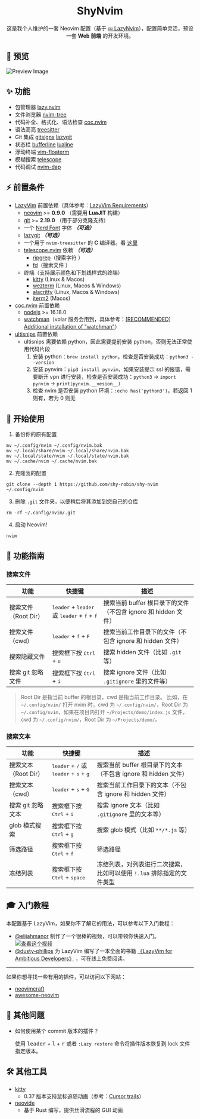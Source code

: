 <h1 align="center">ShyNvim</h1>

<p align="center">
这是我个人维护的一套 Neovim 配置（基于  <a href="https://github.com/LazyVim">💤 LazyNvim</a>），配置简单灵活，预设一套 <b>Web 前端</b> 的开发环境。
</p>

## 🌟 预览

![Preview Image](https://s2.loli.net/2024/12/05/sUzNPo2hX8CyeR7.png)

## ✨ 功能

- 包管理器 [lazy.nvim](https://github.com/folke/lazy.nvim)
- 文件浏览器 [nvim-tree](https://github.com/nvim-tree/nvim-tree.lua)
- 代码补全、格式化、语法检查 [coc.nvim](https://github.com/neoclide/coc.nvim)
- 语法高亮 [treesitter](https://github.com/nvim-treesitter/nvim-treesitter)
- Git 集成 [gitsigns](https://github.com/lewis6991/gitsigns.nvim) [lazygit](https://github.com/jesseduffield/lazygit)
- 状态栏 [bufferline](https://github.com/akinsho/bufferline.nvim) [lualine](https://github.com/nvim-lualine/lualine.nvim)
- 浮动终端 [vim-floaterm](https://github.com/voldikss/vim-floaterm)
- 模糊搜索 [telescope](https://github.com/nvim-telescope/telescope.nvim)
- 代码调试 [nvim-dap](https://github.com/mfussenegger/nvim-dap)

## ⚡️ 前置条件

- [LazyVim](https://www.lazyvim.org/) 前置依赖（具体参考：[LazyVim Requirements](https://www.lazyvim.org/#%EF%B8%8F-requirements)）
  - [neovim](https://neovim.io/) >= **0.9.0** （需要用 **LuaJIT** 构建）
  - [git](https://git-scm.com/) >= **2.19.0** （用于部分克隆支持）
  - 一个 [Nerd Font](https://www.nerdfonts.com/) 字体 **_（可选）_**
  - [lazygit](https://github.com/jesseduffield/lazygit) **_（可选）_**
  - 一个用于 `nvim-treesitter` 的 **C** 编译器。看 [这里](https://github.com/nvim-treesitter/nvim-treesitter#requirements)
  - [telescope.nvim](https://github.com/nvim-telescope/telescope.nvim) 依赖 **_（可选）_**
    - [ripgrep](https://github.com/BurntSushi/ripgrep)（搜索字符 ）
    - [fd](https://github.com/sharkdp/fd)（搜索文件 ）
  - 终端（支持展示颜色和下划线样式的终端）
    - [kitty](https://github.com/kovidgoyal/kitty) (Linux & Macos)
    - [wezterm](https://github.com/wez/wezterm) (Linux, Macos & Windows)
    - [alacritty](https://github.com/alacritty/alacritty) (Linux, Macos & Windows)
    - [iterm2](https://iterm2.com/) (Macos)
- [coc.nvim](https://github.com/neoclide/coc.nvim) 前置依赖
  - [nodejs](https://nodejs.org/en/download/) >= 16.18.0
  - [watchman](https://facebook.github.io/watchman/)（volar 服务会用到，具体参考：[[RECOMMENDED] Additional installation of "watchman"](https://github.com/yaegassy/coc-volar?tab=readme-ov-file#recommended-additional-installation-of-watchman)）
- [ultisnips](https://github.com/SirVer/ultisnips) 前置依赖
  - ultisnips 需要依赖 python，因此需要提前安装 python，否则无法正常使用代码片段
    1. 安装 python：`brew install python`，检查是否安装成功：`python3 --version`
    2. 安装 pynvim：`pip3 install pynvim`，如果安装提示 ssl 的报错，需要断开 vpn 进行安装，检查是否安装成功：`python3` -> `import pynvim` -> `print(pynvim.__vesion__)`
    3. 检查 nvim 是否安装 python 环境：`:echo has('python3')`，若返回 1 则有，若为 0 则无

## 🚀 开始使用

1. 备份你的原有配置

```shell
mv ~/.config/nvim ~/.config/nvim.bak
mv ~/.local/share/nvim ~/.local/share/nvim.bak
mv ~/.local/state/nvim ~/.local/state/nvim.bak
mv ~/.cache/nvim ~/.cache/nvim.bak
```

2. 克隆我的配置

```shell
git clone --depth 1 https://github.com/shy-robin/shy-nvim ~/.config/nvim
```

3. 删除 `.git` 文件夹，以便稍后将其添加到您自己的仓库

```shell
rm -rf ~/.config/nvim/.git
```

4. 启动 Neovim!

```shell
nvim
```

## 📄 功能指南

### 搜索文件

| 功能                 | 快捷键                                                                                   | 描述                                                           |
| -------------------- | ---------------------------------------------------------------------------------------- | -------------------------------------------------------------- |
| 搜索文件（Root Dir） | <kbd>leader</kbd> + <kbd>leader</kbd> 或 <kbd>leader</kbd> + <kbd>f</kbd> + <kbd>f</kbd> | 搜索当前 buffer 根目录下的文件（不包含 ignore 和 hidden 文件） |
| 搜索文件（cwd）      | <kbd>leader</kbd> + <kbd>f</kbd> + <kbd>F</kbd>                                          | 搜索当前工作目录下的文件（不包含 ignore 和 hidden 文件）       |
| 搜索隐藏文件         | 搜索框下按 <kbd>Ctrl</kbd> + <kbd>u</kbd>                                                | 搜索 hidden 文件（比如 `.git` 等）                             |
| 搜索 git 忽略文件    | 搜索框下按 <kbd>Ctrl</kbd> + <kbd>i</kbd>                                                | 搜索 ignore 文件（比如 `.gitignore` 里的文件等）               |

> Root Dir 是指当前 buffer 的根目录，cwd 是指当前工作目录。
> 比如，在 `~/.config/nvim/` 打开 nvim 时，cwd 为 `~/.config/nvim/`，Root Dir 为 `~/.config/nvim`，如果在项目内打开 `~/Projects/demo/index.js` 文件，
> cwd 为 `~/.config/nvim/`，Root Dir 为 `~/Projects/demo/`。

### 搜索文本

| 功能                 | 快捷键                                                                              | 描述                                                                  |
| -------------------- | ----------------------------------------------------------------------------------- | --------------------------------------------------------------------- |
| 搜索文本（Root Dir） | <kbd>leader</kbd> + <kbd>/</kbd> 或 <kbd>leader</kbd> + <kbd>s</kbd> + <kbd>g</kbd> | 搜索当前 buffer 根目录下的文本（不包含 ignore 和 hidden 文件）        |
| 搜索文本（cwd）      | <kbd>leader</kbd> + <kbd>s</kbd> + <kbd>G</kbd>                                     | 搜索当前工作目录下的文本（不包含 ignore 和 hidden 文件）              |
| 搜索 git 忽略文本    | 搜索框下按 <kbd>Ctrl</kbd> + <kbd>i</kbd>                                           | 搜索 ignore 文本（比如 `.gitignore` 里的文本等）                      |
| glob 模式搜索        | 搜索框下按 <kbd>Ctrl</kbd> + <kbd>g</kbd>                                           | 搜索 glob 模式（比如 `**/*.js` 等）                                   |
| 筛选路径             | 搜索框下按 <kbd>Ctrl</kbd> + <kbd>f</kbd>                                           | 筛选路径                                                              |
| 冻结列表             | 搜索框下按 <kbd>Ctrl</kbd> + <kbd>space</kbd>                                       | 冻结列表，对列表进行二次搜索，比如可以使用 `!.lua` 排除指定的文件类型 |

## 🎓 入门教程

本配置基于 LazyVim，如果你不了解它的用法，可以参考以下入门教程：

- [@elijahmanor](https://github.com/elijahmanor) 制作了一个很棒的视频，可以带领你快速入门。[![查看这个视频](https://img.youtube.com/vi/N93cTbtLCIM/hqdefault.jpg)](https://www.youtube.com/watch?v=N93cTbtLCIM)
- [@dusty-phillips](https://github.com/dusty-phillips) 为 LazyVim 编写了一本全面的书籍
  [《LazyVim for Ambitious Developers》](https://lazyvim-ambitious-devs.phillips.codes)
  ，可在线上免费阅读。

---

如果你想寻找一些有用的插件，可以访问以下网站：

- [neovimcraft](https://neovimcraft.com/)
- [awesome-neovim](https://github.com/rockerBOO/awesome-neovim)

## 💬 其他问题

- 如何使用某个 commit 版本的插件？

  使用 <kbd>leader</kbd> + <kbd>l</kbd> + <kbd>r</kbd> 或者 `:Lazy restore` 命令将插件版本恢复到 lock 文件指定版本。

## 🛠️ 其他工具

- [kitty](https://sw.kovidgoyal.net/kitty/)
  - 0.37 版本支持鼠标追随动画（参考：[Cursor trails](https://sw.kovidgoyal.net/kitty/changelog/#cursor-trails-0-37)）
- [neovide](https://neovide.dev/)
  - 基于 Rust 编写，提供丝滑流程的 GUI 动画
